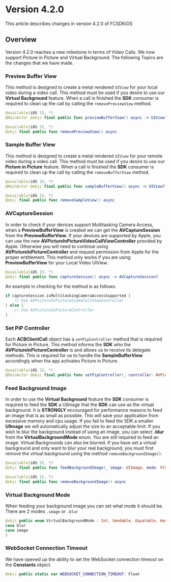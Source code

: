 # Version 4.2.0

This article describes changes in version 4.2.0 of FCSDKiOS

## Overview
Version 4.2.0 reaches a new milestone in terms of Video Calls. We now support Picture in Picture and Virtual Background. The following Topics are the changes that we have made.

### Preview Buffer View
This method is designed to create a metal rendered `UIView` for your local video during a video call. This method must be used if you desire to use our **Virtual Background** feature.
When a call is finished the **SDK** consumer is required to clean up the call by calling the `removePreviewView` method. 
```swift
@available(iOS 15, *)
@MainActor @objc final public func previewBufferView() async -> UIView?
```

```swift
@available(iOS 15, *)
@objc final public func removePreviewView() async
```

### Sample Buffer View
This method is designed to create a metal rendered `UIView` for your remote video during a video call. This method must be used if you desire to use our **Picture in Picture** feature.
When a call is finished the **SDK** consumer is required to clean up the call by calling the `removeBufferView` method. 
```swift
@available(iOS 15, *)
@MainActor @objc final public func sampleBufferView() async -> UIView?
```

```swift
@available(iOS 15, *)
@objc final public func removeSampleView() async
```

### AVCaptureSession
In order to check if your devices support Multitasking Camera Access, when a **PreviewBufferView** is created we can get the **AVCaptureSession** from the **PreviewBufferView**. If your devices are supported by Apple, you can use the new **AVPictureInPictureVideoCallViewController** provided by Apple. Otherwise you will need to continue using **AVPictureInPictureController** and request permission from Apple for the proper entitlement. This method only works if you are using **PreviewBufferView** for your Local Video UIView.
```swift
@available(iOS 15, *)
@objc final public func captureSession() async -> AVCaptureSession?
```

An example in checking for the method is as follows:
```swift
if captureSession.isMultitaskingCameraAccessSupported {
    // Use AVPictureInPictureVideoCallViewController
} else {
    // Use AVPictureInPictureController
}
```

### Set PiP Controller
Each **ACBClientCall** object has a `setPipController` method that is required for Picture in Picture. This method informs the **SDK** who the **AVPictureInPictureController** is and allows us to receive its delegate methods. This is required for us to handle the **SampleBufferView** accordingly when tha app activates Picture in Picture.
```swift
@available(iOS 15, *)
@MainActor @objc final public func setPipController(_ controller: AVPictureInPictureController) async
```

### Feed Background Image
In order to use the **Virtual Background** feature the **SDK** consumer is required to feed the **SDK** a UIImage that the **SDK** can use as the virtual background. It is **STRONGLY** encouraged for performance reasons to feed an image that is as small as possible. This will save your application from excessive memory and cpu usage. If you fail to feed the SDK a smaller **UIImage** we will automatically adjust the size to an acceptable limit. If you wish to blur the background instead of using an image, you can select **.blur** from the **VirtualBackgroundMode** enum. You are still required to feed an image. Virtual Backgrounds can also be blurred. If you have set a virtual background and only want to blur your real background, you must first remove the virtual background using the method `removeBackgroundImage()`. 

```swift
@available(iOS 15, *)
@objc final public func feedBackgroundImage(_ image: UIImage, mode: FCSDKiOS.VirtualBackgroundMode = .image) async
```

```swift
@available(iOS 15, *)
@objc final public func removeBackgroundImage() async
```

### Virtual Background Mode
When feeding your background image you can set what mode it should be. There are 2 modes `.image` or `.blur`  
```swift
@objc public enum VirtualBackgroundMode : Int, Sendable, Equatable, Hashable, RawRepresentable {
case blur
case image
}
```

### WebSocket Connection Timeout
We have opened up the ability to set the WebSocket connection timeout on the **Constants** object.
```swift
@objc public static var WEBSOCKET_CONNECTION_TIMEOUT: Float
```
